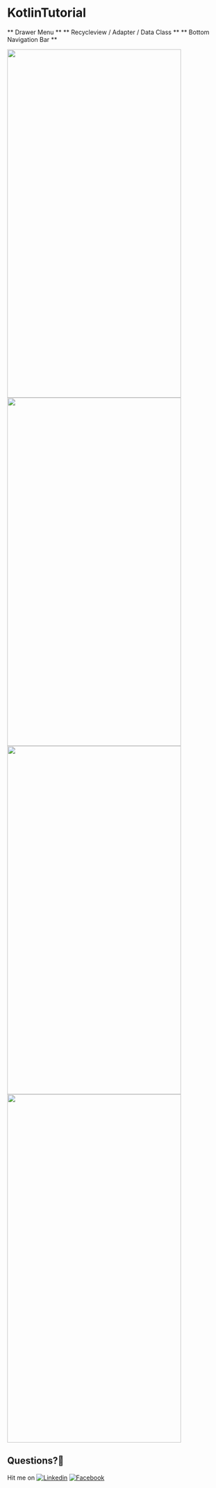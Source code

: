 # KotlinTutorial

** Drawer Menu **
** Recycleview / Adapter / Data Class **
** Bottom Navigation Bar **


  
<img src="C:\Users\Emre.Karatas\Desktop\Screenshot_20190306-090414.jpg" width="400" height="800"> 	 
<img src="C:\Users\Emre.Karatas\Desktop\Screenshot_20190306-090410.jpg" width="400" height="800"> 
<img src="C:\Users\Emre.Karatas\Desktop\Screenshot_20190306-090426.jpg" width="400" height="800"> 
<img src="C:\Users\Emre.Karatas\Desktop\Screenshot_20190306-090419.jpg" width="400" height="800"> 

## Questions?🤔
Hit me on 
[![Linkedin](https://img.shields.io/badge/Linkedin-Emre%20Karataş-blue.svg)](https://www.linkedin.com/in/emre-karata%C5%9F-062b26a9/) 
[![Facebook](https://img.shields.io/badge/Facebook-Emre%20Karataş-blue.svg)](https://www.facebook.com/emre.karatas.311)


